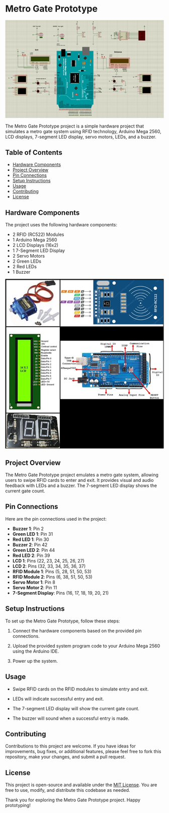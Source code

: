 # Metro Gate Prototype

![Metro Gate Prototype](metro_gate.png)

The Metro Gate Prototype project is a simple hardware project that simulates a metro gate system using RFID technology, Arduino Mega 2560, LCD displays, 7-segment LED display, servo motors, LEDs, and a buzzer.

## Table of Contents

- [Hardware Components](#hardware-components)
- [Project Overview](#project-overview)
- [Pin Connections](#pin-connections)
- [Setup Instructions](#setup-instructions)
- [Usage](#usage)
- [Contributing](#contributing)
- [License](#license)

## Hardware Components

The project uses the following hardware components:

- 2 RFID (RC522) Modules
- 1 Arduino Mega 2560
- 2 LCD Displays (16x2)
- 1 7-Segment LED Display
- 2 Servo Motors
- 2 Green LEDs
- 2 Red LEDs
- 1 Buzzer

![Hardware Components](hardware_components.jpg)

## Project Overview

The Metro Gate Prototype project emulates a metro gate system, allowing users to swipe RFID cards to enter and exit. It provides visual and audio feedback with LEDs and a buzzer. The 7-segment LED display shows the current gate count.

## Pin Connections

Here are the pin connections used in the project:

- **Buzzer 1**: Pin 2
- **Green LED 1**: Pin 31
- **Red LED 1**: Pin 30
- **Buzzer 2**: Pin 42
- **Green LED 2**: Pin 44
- **Red LED 2**: Pin 39
- **LCD 1**: Pins (22, 23, 24, 25, 26, 27)
- **LCD 2**: Pins (32, 33, 34, 35, 36, 37)
- **RFID Module 1**: Pins (5, 28, 51, 50, 53)
- **RFID Module 2**: Pins (6, 38, 51, 50, 53)
- **Servo Motor 1**: Pin 8
- **Servo Motor 2**: Pin 11
- **7-Segment Display**: Pins (16, 17, 18, 19, 20, 21)

## Setup Instructions

To set up the Metro Gate Prototype, follow these steps:

1. Connect the hardware components based on the provided pin connections.

2. Upload the provided system program code to your Arduino Mega 2560 using the Arduino IDE.

3. Power up the system.

## Usage

- Swipe RFID cards on the RFID modules to simulate entry and exit.

- LEDs will indicate successful entry and exit.

- The 7-segment LED display will show the current gate count.

- The buzzer will sound when a successful entry is made.

## Contributing

Contributions to this project are welcome. If you have ideas for improvements, bug fixes, or additional features, please feel free to fork this repository, make your changes, and submit a pull request.

## License

This project is open-source and available under the [MIT License](LICENSE). You are free to use, modify, and distribute this codebase as needed.

Thank you for exploring the Metro Gate Prototype project. Happy prototyping!
